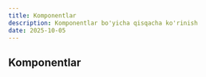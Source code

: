 ```yaml
---
title: Komponentlar
description: Komponentlar bo'yicha qisqacha ko'rinish
date: 2025-10-05
---
```


## Komponentlar

<div class="my-md-content">

</div>

